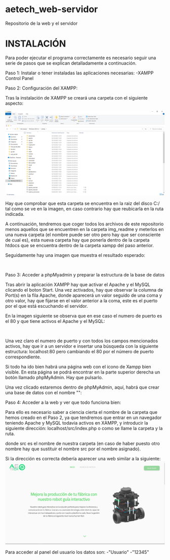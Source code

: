# aetech_web-servidor
Repositorio de la web y el servidor

INSTALACIÓN
=======================================================================================================================================================================
Para poder ejecutar el programa correctamente es necesario seguir una serie de pasos que se explican detalladamente a continuación.

Paso 1: Instalar o tener instaladas las aplicaciones necesarias:  -XAMPP Control Panel

Paso 2: Configuración del XAMPP:

Tras la instalación de XAMPP se creará una carpeta con el siguiente aspecto: 

<img src="/docs/img_readme/A1.png" alt=""/>

Hay que comprobar que esta carpeta se encuentra en la raiz del disco C:/ tal como se ve en la imagen, en caso contrario hay que reubicarla en la ruta indicada.

A continuación, tendremos que coger todos los archivos de este repositorio menos aquellos que se encuentren en la carpeta img_readme y meterlos en una nueva carpeta (el nombre puede ser otro pero hay que ser consciente de cual es), esta nueva carpeta hay que ponerla dentro de la carpeta htdocs que se encuentra dentro de la carpeta xampp del paso anterior.

Seguidamente hay una imagen que muestra el resultado esperado: 

<img src="/docs/img_readme/A2.png" alt=""/>


Paso 3: Acceder a phpMyadmin y preparar la estructura de la base de datos

Tras abrir la aplicación XAMPP hay que activar el Apache y el MySQL clicando el boton Start. Una vez activados, hay que observar la columna de Port(s) en la fila Apache, donde aparecerá un valor seguido de una coma y otro valor, hay que fijarse en el valor anterior a la coma, este es el puerto por el que está escuchando el servidor.

En la imagen siguiente se observa que en ese caso el numero de puerto es el 80 y que tiene activos el Apache y el MySQL: 

<img src="/docs/img_readmee/A3.png" alt=""/>

Una vez claro el numero de puerto y con todos los campos mencionados activos, hay que ir a un servidor e insertar una búsqueda con la siguiente estructura: localhost:80
pero cambiando el 80 por el número de puerto correspondiente.

Si todo ha ido bien habrá una página web con el icono de Xampp bien visible. En esta página se podrá encontrar en la parte superior derecha un botón llamado phpMyAdmin. Hay que pulsarlo.

Una vez clicado estaremos dentro de phpMyAdmin, aquí, habrá que crear una base de datos con el nombre "": 
<img src="/docs/img_readme/A4.png" alt=""/>


Paso 4: Acceder a la web y ver que todo funciona bien:

Para ello es necesario saber a ciencia cierta el nombre de la carpeta que hemos creado en el Paso 2, ya que tendremos que entrar en un navegador teniendo Apache y MySQL todavia activos en XAMPP, y introducir la siguiente dirección:
localhost/src/index.php o como se llame la carpeta y la ruta.

donde src es el nombre de nuestra carpeta  (en caso de haber puesto otro nombre hay que sustituir el nombre src por el nombre asignado).

Si la dirección es correcta debería aparecer una web similar a la siguiente:
<img src="/docs/img_readme/W1.jpg" alt=""/>

Para acceder al panel del usuario los datos son: -"Usuario" -"12345"  
